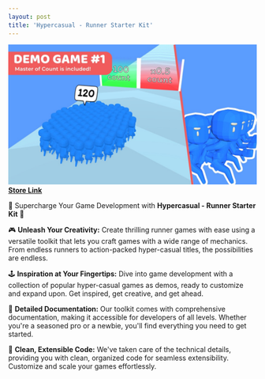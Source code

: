 ```yaml
---
layout: post
title: 'Hypercasual - Runner Starter Kit'
---
```

![screenshot](/assets/img/projects/proj-1/runner-masterCount.jpg)
[**Store Link**](https://assetstore.unity.com/packages/tools/game-toolkits/hypercasual-runner-starter-kit-249286) <br/>

🏃 Supercharge Your Game Development with **Hypercasual - Runner Starter Kit** 🚀

🎮 **Unleash Your Creativity:** Create thrilling runner games with ease using a versatile toolkit that lets you craft games with a wide range of mechanics. From endless runners to action-packed hyper-casual titles, the possibilities are endless.

🕹️ **Inspiration at Your Fingertips:** Dive into game development with a collection of popular hyper-casual games as demos, ready to customize and expand upon. Get inspired, get creative, and get ahead.

📖 **Detailed Documentation:** Our toolkit comes with comprehensive documentation, making it accessible for developers of all levels. Whether you're a seasoned pro or a newbie, you'll find everything you need to get started.

🧰 **Clean, Extensible Code:** We've taken care of the technical details, providing you with clean, organized code for seamless extensibility. Customize and scale your games effortlessly.